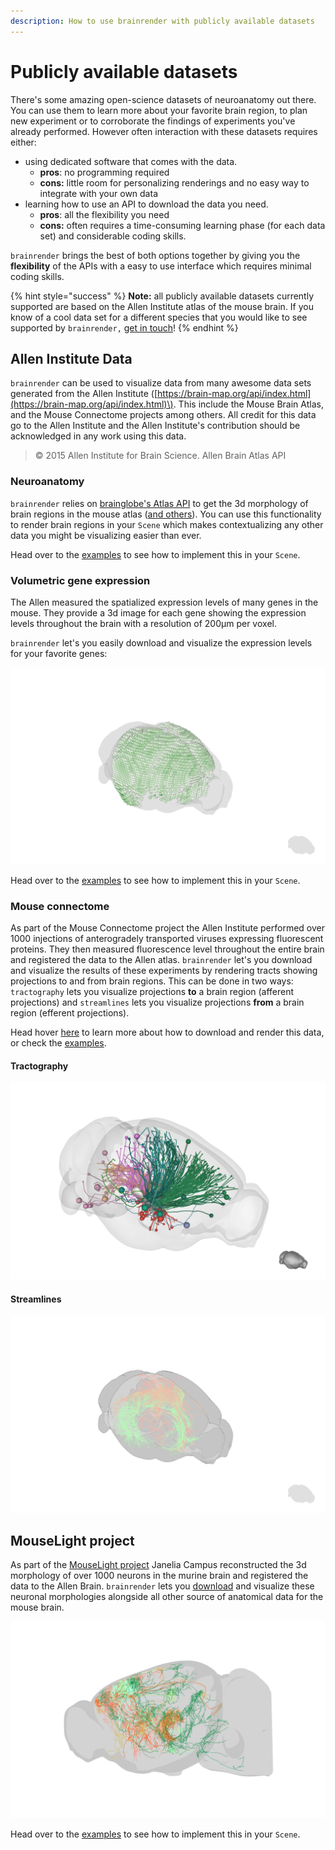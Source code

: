 ```yaml
---
description: How to use brainrender with publicly available datasets
---
```


# Publicly available datasets

There's some amazing open-science datasets of neuroanatomy out there. You can use them to learn more about your favorite brain region, to plan new experiment or to corroborate the findings of experiments you've already performed. However often interaction with these datasets requires either:

* using dedicated software that comes with the data. 
  * **pros**:  no programming required 
  * **cons:** little room for personalizing renderings and no easy way to integrate with your own data
* learning how to use an API to download the data you need.
  * **pros**: all the flexibility you need
  * **cons:** often requires a time-consuming learning phase \(for each data set\) and considerable coding skills. 

`brainrender` brings the best of both options together by giving you the **flexibility** of the APIs with a easy to use interface which requires minimal coding skills.

{% hint style="success" %}
**Note:** all publicly available datasets currently supported are based on the Allen Institute atlas of the mouse brain. If you know of a cool data set for a different species that you would like to see supported by `brainrender,` [get in touch](../info/get-in-touch.md)!
{% endhint %}

## Allen Institute Data

`brainrender` can be used to visualize data from many awesome data sets generated from the Allen Institute \([https://brain-map.org/api/index.html](https://brain-map.org/api/index.html)\). This include the Mouse Brain Atlas, and the Mouse Connectome projects among others. All credit for this data go to the Allen Institute and the Allen Institute's contribution should be acknowledged in any work using this data.

> © 2015 Allen Institute for Brain Science. Allen Brain Atlas API



### Neuroanatomy

`brainrender` relies on [brainglobe's Atlas API](https://docs.brainglobe.info/) to get the 3d morphology of brain regions in the mouse atlas \([and others](atlas.md)\). You can use this functionality to render brain regions in your `Scene` which makes contextualizing any other data you might be visualizing easier than ever. 

Head over to the [examples](../overview/examples.md) to see how to implement this in your `Scene`.

### Volumetric gene expression

The Allen measured the spatialized expression levels of many genes in the mouse. They provide a 3d image for each gene showing the expression levels throughout the brain with a resolution of 200µm per voxel.

`brainrender` let's you easily download and visualize the expression levels for your favorite genes:

![](../.gitbook/assets/gene_expr.png)

Head over to the [examples](../overview/examples.md) to see how to implement this in your `Scene`.





### Mouse connectome

As part of the Mouse Connectome project the Allen Institute performed over 1000 injections of anterogradely transported viruses expressing fluorescent proteins. They then measured fluorescence level throughout the entire brain and registered the data to the Allen atlas. `brainrender` let's you download and visualize the results of these experiments by rendering tracts showing projections to and from brain regions. This can be done in two ways: `tractography` lets you visualize projections **to** a brain region \(afferent projections\) and `streamlines` lets you visualize projections **from** a brain region \(efferent projections\). 

Head hover [here](atlas.md#mouse-specific) to learn more about how to download and render this data, or check the [examples](../overview/examples.md). 

#### Tractography

![](../.gitbook/assets/tractography.png)

#### Streamlines

![](../.gitbook/assets/streamlines.png)

## MouseLight project

As part of the [MouseLight project](https://www.janelia.org/project-team/mouselight) Janelia Campus reconstructed the 3d morphology of over 1000 neurons in the murine brain and registered the data to the Allen Brain. `brainrender` lets you [download](atlas.md#get_neurons) and visualize these neuronal morphologies alongside all other source of anatomical data for the mouse brain.

![](../.gitbook/assets/neurons.png)

Head over to the [examples](../overview/examples.md) to see how to implement this in your `Scene`.







